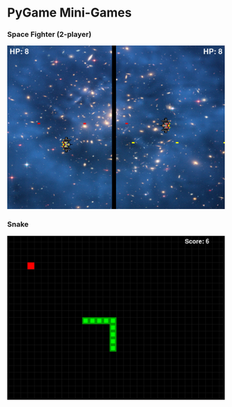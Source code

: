 # PyGame Mini-Games 

### Space Fighter (2-player)
![Space Game Thumbnail](https://github.com/tshe777/minigames-with-pygame/blob/main/other/spacegame.png?raw=true)

### Snake
![Snake Game Thumbnail](https://github.com/tshe777/minigames-with-pygame/blob/main/other/snakegame.png?raw=true)

